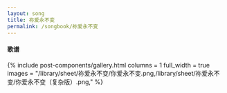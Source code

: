 ```yaml
---
layout: song
title: 祢爱永不变
permalink: /songbook/祢爱永不变
---
```


#### 歌谱

{% include post-components/gallery.html
    columns = 1
    full_width = true
    images = "/library/sheet/祢爱永不变/你爱永不变.png,/library/sheet/祢爱永不变/你爱永不变（复杂版）.png,"
%}
